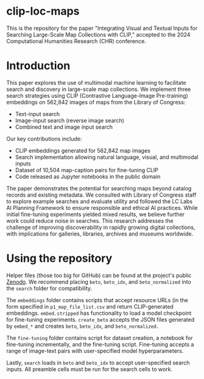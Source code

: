 # clip-loc-maps
This is the repository for the paper "Integrating Visual and Textual Inputs for Searching Large-Scale Map Collections with CLIP," accepted to the 2024 Computational Humanities Research (CHR) conference.

# Introduction
This paper explores the use of multimodal machine learning to facilitate search and discovery in large-scale map collections. We implement three search strategies using CLIP (Contrastive Language-Image Pre-training) embeddings on 562,842 images of maps from the Library of Congress:

- Text-input search
- Image-input search (reverse image search)
- Combined text and image input search

Our key contributions include:

- CLIP embeddings generated for 562,842 map images
- Search implementation allowing natural language, visual, and multimodal inputs
- Dataset of 10,504 map-caption pairs for fine-tuning CLIP
- Code released as Jupyter notebooks in the public domain

The paper demonstrates the potential for searching maps beyond catalog records and existing metadata. We consulted with Library of Congress staff to explore example searches and evaluate utility and followed the LC Labs AI Planning Framework to ensure responsible and ethical AI practices.
While initial fine-tuning experiments yielded mixed results, we believe further work could reduce noise in searches. 
This research addresses the challenge of improving discoverability in rapidly growing digital collections, with implications for galleries, libraries, archives and museums worldwide.

# Using the repository

Helper files (those too big for GitHub) can be found at the project's public [Zenodo](https://zenodo.org/records/11538437?preview=1&token=eyJhbGciOiJIUzUxMiJ9.eyJpZCI6IjFmOTY0ZTkxLTI4MTMtNDcwZS1iZDlkLTE3MzI0N2UwZjBhOSIsImRhdGEiOnt9LCJyYW5kb20iOiJmY2I1ZDhiMTdiZjdhZGQ4NGExZmYwYTU0ZWQ5NWEwYyJ9.0UTJ1hiE82QAINiushqIYy5YVmT5Af40XCVJxEc63Eppapa5SK1L_kuGkYx4f_OBQoZ5MHdY2Z27QDyCPXYrbQ). We recommend placing `beto`, `beto_idx`, and `beto_normalized` into the `search` folder for compatibility.

The `embeddings` folder contains scripts that accept resource URLs (in the form specified in `p1_map_file_list.csv` and return CLIP-generated embeddings. `embed.stripped` has functionality to load a model checkpoint for fine-tuning experiments. `create_beto` accepts the JSON files generated by `embed_*` and creates `beto`, `beto_idx`, and `beto_normalized.`

The `fine-tuning` folder contains script for dataset creation, a notebook for fine-tuning incrementally, and the fine-tuning script. Fine-tuning accepts a range of image-text pairs with user-specified model hyperparameters.

Lastly, `search` loads in `beto` and `beto_idx` to accept user-specified search inputs. All preamble cells must be run for the search cells to work. 
